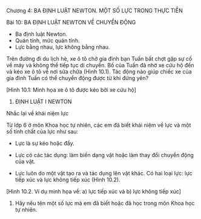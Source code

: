 Chương 4: BA ĐỊNH LUẬT NEWTON. MỘT SỐ LỰC TRONG THỰC TIỄN

Bài 10: BA ĐỊNH LUẬT NEWTON VỀ CHUYỂN ĐỘNG

- Ba định luật Newton.
- Quán tính, mức quán tính.
- Lực bằng nhau, lực không bằng nhau.

Trên đường đi du lịch hè, xe ô tô chở gia đình bạn Tuấn bất chợt gặp sự cố về máy và không thể tiếp tục di chuyển. Bố của Tuấn đã nhờ xe cứu hộ đến và kéo xe ô tô về nơi sửa chữa (Hình 10.1). Tác động nào giúp chiếc xe của gia đình Tuấn có thể chuyển động được từ khi đứng yên?

[Hình 10.1: Minh họa xe ô tô được kéo bởi xe cứu hộ]

1. ĐỊNH LUẬT I NEWTON

Nhắc lại về khái niệm lực

Từ lớp 6 ở môn Khoa học tự nhiên, các em đã biết khái niệm về lực và một số tính chất của lực như sau:

- Lực là sự kéo hoặc đẩy.

- Lực có các tác dụng: làm biến dạng vật hoặc làm thay đổi chuyển động của vật.

- Lực luôn do một vật tạo ra và tác dụng lên vật khác. Có hai loại lực: lực tiếp xúc và lực không tiếp xúc (Hình 10.2).

[Hình 10.2. Ví dụ minh họa về:
a) lực tiếp xúc và b) lực không tiếp xúc]

1. Hãy nêu tên một số lực mà em đã biết hoặc đã học trong môn Khoa học tự nhiên.